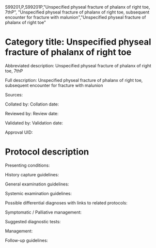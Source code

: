 S99201,P,S99201P,"Unspecified physeal fracture of phalanx of right toe, 7thP", "Unspecified physeal fracture of phalanx of right toe, subsequent encounter for fracture with malunion","Unspecified physeal fracture of phalanx of right toe"
# Category title: Unspecified physeal fracture of phalanx of right toe

Abbreviated description: Unspecified physeal fracture of phalanx of right toe, 7thP

Full description: Unspecified physeal fracture of phalanx of right toe, subsequent encounter for fracture with malunion

Sources:

Collated by:
Collation date:

Reviewed by:
Review date:

Validated by:
Validation date:

Approval UID:

# Protocol description

Presenting conditions:

History capture guidelines:

General examination guidelines:

Systemic examination guidelines:

Possible differential diagnoses with links to related protocols:

Symptomatic / Palliative management:

Suggested diagnostic tests:

Management:

Follow-up guidelines:
